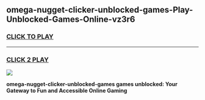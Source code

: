 
## omega-nugget-clicker-unblocked-games-Play-Unblocked-Games-Online-vz3r6
<h3>
<a href="https://premium76.site?title=omega-nugget-clicker-unblocked-games&ref=25A">CLICK TO PLAY</a></h3>
<hr>

<h3>
<a href="https://premium76.site?title=omega-nugget-clicker-unblocked-games&ref=25A">CLICK 2 PLAY</a>
  
</h3>

<a href="https://premium76.site?title=omega-nugget-clicker-unblocked-games&ref=25A"><img src="https://clearcache.store/games.png"></a>


**omega-nugget-clicker-unblocked-games games unblocked: Your Gateway to Fun and Accessible Online Gaming**

